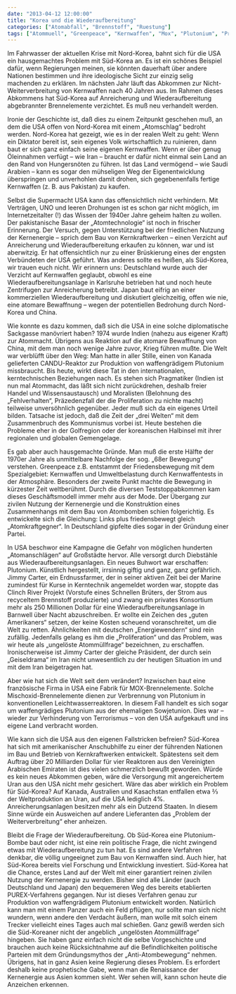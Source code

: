 ```yaml
---
date: "2013-04-12 12:00:00"
title: "Korea und die Wiederaufbereitung"
categories: ["Atomabfall", "Brennstoff", "Ruestung"]
tags: ["Atommuell", "Greenpeace", "Kernwaffen", "Mox", "Plutonium", "Proliferation", "Purex-verfahren", "Terrorismus", "Wiederaufbereitung"]
---
```


Im Fahrwasser der aktuellen Krise mit Nord-Korea, bahnt sich für die USA ein hausgemachtes Problem mit Süd-Korea an. Es ist ein schönes Beispiel dafür, wenn Regierungen meinen, sie könnten dauerhaft über andere Nationen bestimmen und ihre ideologische Sicht zur einzig selig machenden zu erklären. Im nächsten Jahr läuft das Abkommen zur Nicht-Weiterverbreitung von Kernwaffen nach 40 Jahren aus. Im Rahmen dieses Abkommens hat Süd-Korea auf Anreicherung und Wiederaufbereitung abgebrannter Brennelemente verzichtet. Es muß neu verhandelt werden.

Ironie der Geschichte ist, daß dies zu einem Zeitpunkt geschehen muß, an dem die USA offen von Nord-Korea mit einem „Atomschlag“ bedroht werden. Nord-Korea hat gezeigt, wie es in der realen Welt zu geht: Wenn ein Diktator bereit ist, sein eigenes Volk wirtschaftlich zu ruinieren, dann baut er sich ganz einfach seine eigenen Kernwaffen. Wenn er über genug Öleinnahmen verfügt – wie Iran – braucht er dafür nicht einmal sein Land an den Rand von Hungersnöten zu führen. Ist das Land vermögend – wie Saudi Arabien – kann es sogar den mühseligen Weg der Eigenentwicklung überspringen und unverhohlen damit drohen, sich gegebenenfalls fertige Kernwaffen (z. B. aus Pakistan) zu kaufen.

Selbst die Supermacht USA kann das offensichtlich nicht verhindern. Mit Verträgen, UNO und leeren Drohungen ist es schon gar nicht möglich, im Internetzeitalter (!) das Wissen der 1940er Jahre geheim halten zu wollen. Der pakistanische Basar der „Atomtechnologie“ ist noch in frischer Erinnerung. Der Versuch, gegen Unterstützung bei der friedlichen Nutzung der Kernenergie – sprich dem Bau von Kernkraftwerken – einen Verzicht auf Anreicherung und Wiederaufbereitung erkaufen zu können, war und ist aberwitzig. Er hat offensichtlich nur zu einer Brüskierung eines der engsten Verbündeten der USA geführt. Was anderes sollte es heißen, als Süd-Korea, wir trauen euch nicht. Wir erinnern uns: Deutschland wurde auch der Verzicht auf Kernwaffen geglaubt, obwohl es eine Wiederaufbereitungsanlage in Karlsruhe betrieben hat und noch heute Zentrifugen zur Anreicherung betreibt. Japan baut eifrig an einer kommerziellen Wiederaufbereitung und diskutiert gleichzeitig, offen wie nie, eine atomare Bewaffnung – wegen der potentiellen Bedrohung durch Nord-Korea und China.

Wie konnte es dazu kommen, daß sich die USA in eine solche diplomatische Sackgasse manövriert haben? 1974 wurde Indien (nahezu aus eigener Kraft) zur Atommacht. Übrigens aus Reaktion auf die atomare Bewaffnung von China, mit dem man noch wenige Jahre zuvor, Krieg führen mußte. Die Welt war verblüfft über den Weg: Man hatte in aller Stille, einen von Kanada gelieferten CANDU-Reaktor zur Produktion von waffengrädigem Plutonium missbraucht. Bis heute, wirkt diese Tat in den internationalen, kerntechnischen Beziehungen nach. Es stehen sich Pragmatiker (Indien ist nun mal Atommacht, das läßt sich nicht zurückdrehen, deshalb freier Handel und Wissensaustausch) und Moralisten (Belohnung des „Fehlverhalten“, Präzedenzfall der die Proliferation zu nichte macht) teilweise unversöhnlich gegenüber. Jeder muß sich da ein eigenes Urteil bilden. Tatsache ist jedoch, daß die Zeit der „drei Welten“ mit dem Zusammenbruch des Kommunismus vorbei ist. Heute bestehen die Probleme eher in der Golfregion oder der koreanischen Halbinsel mit ihrer regionalen und globalen Gemengelage.

Es gab aber auch hausgemachte Gründe. Man muß die erste Hälfte der 1970er Jahre als unmittelbare Nachfolge der sog. „68er Bewegung“ verstehen. Greenpeace z.B. entstammt der Friedensbewegung mit dem Spezialgebiet: Kernwaffen und Umweltbelastung durch Kernwaffentests in der Atmosphäre. Besonders der zweite Punkt machte die Bewegung in kürzester Zeit weltberühmt. Durch die diversen Teststoppabkommen kam dieses Geschäftsmodell immer mehr aus der Mode. Der Übergang zur zivilen Nutzung der Kernenergie und die Konstruktion eines Zusammenhangs mit dem Bau von Atombomben schien folgerichtig. Es entwickelte sich die Gleichung: Links plus friedensbewegt gleich „Atomkraftgegner“. In Deutschland gipfelte dies sogar in der Gründung einer Partei.

In USA beschwor eine Kampagne die Gefahr von möglichen hunderten „Atomanschlägen“ auf Großstädte hervor. Alle versorgt durch Diebstähle aus Wiederaufbereitungsanlagen. Ein neues Buhwort war erschaffen: Plutonium. Künstlich hergestellt, irrsinnig giftig und ganz, ganz gefährlich. Jimmy Carter, ein Erdnussfarmer, der in seiner aktiven Zeit bei der Marine zumindest für Kurse in Kerntechnik angemeldet worden war, stoppte das Clinch River Projekt (Vorstufe eines Schnellen Brüters, der Strom aus recyceltem Brennstoff produzierte) und zwang ein privates Konsortium mehr als 250 Millionen Dollar für eine Wiederaufbereitungsanlage in Barnwell über Nacht abzuschreiben. Er wollte ein Zeichen des „guten Amerikaners“ setzen, der keine Kosten scheuend voranschreitet, um die Welt zu retten. Ähnlichkeiten mit deutschen „Energiewendern“ sind rein zufällig. Jedenfalls gelang es ihm die „Proliferation“ und das Problem, was wir heute als „ungelöste Atommüllfrage“ bezeichnen, zu erschaffen. Ironischerweise ist Jimmy Carter der gleiche Präsident, der durch sein „Geiseldrama“ im Iran nicht unwesentlich zu der heutigen Situation im und mit dem Iran beigetragen hat.

Aber wie hat sich die Welt seit dem verändert? Inzwischen baut eine französische Firma in USA eine Fabrik für MOX-Brennelemente. Solche Mischoxid-Brennelemente dienen zur Verbrennung von Plutonium in konventionellen Leichtwasserreaktoren. In diesem Fall handelt es sich sogar um waffengrädiges Plutonium aus der ehemaligen Sowjetunion. Dies war – wieder zur Verhinderung von Terrorismus – von den USA aufgekauft und ins eigene Land verbracht worden.

Wie kann sich die USA aus den eigenen Fallstricken befreien? Süd-Korea hat sich mit amerikanischer Anschubhilfe zu einer der führenden Nationen im Bau und Betrieb von Kernkraftwerken entwickelt. Spätestens seit dem Auftrag über 20 Milliarden Dollar für vier Reaktoren aus den Vereinigten Arabischen Emiraten ist dies vielen schmerzlich bewußt geworden. Würde es kein neues Abkommen geben, wäre die Versorgung mit angereichertem Uran aus den USA nicht mehr gesichert. Wäre das aber wirklich ein Problem für Süd-Korea? Auf Kanada, Australien und Kasachstan entfallen etwa ⅔ der Weltproduktion an Uran, auf die USA lediglich 4%. Anreicherungsanlagen besitzen mehr als ein Dutzend Staaten. In diesem Sinne würde ein Ausweichen auf andere Lieferanten das „Problem der Weiterverbreitung“ eher anheizen.

Bleibt die Frage der Wiederaufbereitung. Ob Süd-Korea eine Plutonium-Bombe baut oder nicht, ist eine rein politische Frage, die nicht zwingend etwas mit Wiederaufbereitung zu tun hat. Es sind andere Verfahren denkbar, die völlig ungeeignet zum Bau von Kernwaffen sind. Auch hier, hat Süd-Korea bereits viel Forschung und Entwicklung investiert. Süd-Korea hat die Chance, erstes Land auf der Welt mit einer garantiert reinen zivilen Nutzung der Kernenergie zu werden. Bisher sind alle Länder (auch Deutschland und Japan) den bequemeren Weg des bereits etablierten PUREX-Verfahrens gegangen. Nur ist dieses Verfahren genau zur Produktion von waffengrädigem Plutonium entwickelt worden. Natürlich kann man mit einem Panzer auch ein Feld pflügen, nur sollte man sich nicht wundern, wenn andere den Verdacht äußern, man wolle mit solch einem Trecker vielleicht eines Tages auch mal schießen. Ganz gewiß werden sich die Süd-Koreaner nicht der angeblich „ungelösten Atommüllfrage“ hingeben. Sie haben ganz einfach nicht die selbe Vorgeschichte und brauchen auch keine Rücksichtnahme auf die Befindlichkeiten politische Parteien mit dem Gründungsmythos der „Anti-Atombewegung“ nehmen. Übrigens, hat in ganz Asien keine Regierung dieses Problem. Es erfordert deshalb keine prophetische Gabe, wenn man die Renaissance der Kernenergie aus Asien kommen sieht. Wer sehen will, kann schon heute die Anzeichen erkennen.


